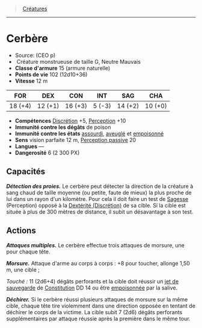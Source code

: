 ﻿---
!MonsterItem
Family: MonsterHD
Type: Créature monstrueuse
Size: G
Alignment: Neutre Mauvais
ArmorClass: 15 (armure naturelle)
HitPoints: 102 (12d10+36)
Speed: 12 m
Strength: 18 (+4)
Dexterity: 12 (+1)
Constitution: 16 (+3)
Intelligence: ' 5 (-3)'
Wisdom: 14 (+2)
Charisma: 10 (+0)
Skills: '[Discrétion](hd_abilities_dexterity_discretion.md) +5, [Perception](hd_abilities_wisdom_perception.md) +10'
DamageImmunities: de poison
ConditionImmunities: '[assourdi](hd_conditions_assourdi.md), [aveuglé](hd_conditions_aveugle.md) et [empoisonné](hd_conditions_empoisonne.md)'
Senses: vision parfaite 12 m, [Perception passive](hd_abilities_dexterity_perception_passive.md) 20
Languages: —
Challenge: 6 (2 300 PX)
Id: monsters_hd.md#cerbère
ParentLink: monsters_hd.md#créatures
Name: Cerbère
ParentName: Créatures
NameLevel: 1
Source: (CEO p)
Attributes:
  Name: Cerbère
  Markdown: >+
    # <!--Name-->Cerbère<!--/Name-->


    - Source: <!--Source-->(CEO p)<!--/Source-->

    -  <!--Type-->Créature monstrueuse<!--/Type--> de taille <!--Size-->G<!--/Size-->, <!--Alignment-->Neutre Mauvais<!--/Alignment-->

    - **Classe d'armure** <!--ArmorClass-->15 (armure naturelle)<!--/ArmorClass-->

    - **Points de vie** <!--HitPoints-->102 (12d10+36)<!--/HitPoints-->

    - **Vitesse** <!--Speed-->12 m<!--/Speed-->


    |FOR|DEX|CON|INT|SAG|CHA|

    |---|---|---|---|---|---|

    |<!--Strength-->18 (+4)<!--/Strength-->|<!--Dexterity-->12 (+1)<!--/Dexterity-->|<!--Constitution-->16 (+3)<!--/Constitution-->|<!--Intelligence--> 5 (-3)<!--/Intelligence-->|<!--Wisdom-->14 (+2)<!--/Wisdom-->|<!--Charisma-->10 (+0)<!--/Charisma-->|


    - **Compétences** <!--Skills-->[Discrétion](hd_abilities_dexterity_discretion.md) +5, [Perception](hd_abilities_wisdom_perception.md) +10<!--/Skills-->

    - **Immunité contre les dégâts** <!--DamageImmunities-->de poison<!--/DamageImmunities-->

    - **Immunité contre les états** <!--ConditionImmunities-->[assourdi](hd_conditions_assourdi.md), [aveuglé](hd_conditions_aveugle.md) et [empoisonné](hd_conditions_empoisonne.md)<!--/ConditionImmunities-->

    - **Sens** <!--Senses-->vision parfaite 12 m, [Perception passive](hd_abilities_dexterity_perception_passive.md) 20<!--/Senses-->

    - **Langues** <!--Languages-->—<!--/Languages-->

    - **Dangerosité** <!--Challenge-->6 (2 300 PX)<!--/Challenge-->


    ## Capacités


    **_Détection des proies._** Le cerbère peut détecter la direction de la créature à sang chaud de taille moyenne (ou petite, faute de mieux) la plus proche de lui dans un rayon d'un kilomètre. Pour cela il doit faire un test de [Sagesse](hd_abilities_wisdom.md) (Perception) opposé à la [Dextérité (Discrétion)](hd_abilities_dexterity_discretion.md) de sa cible. Si la cible est située à plus de 300 mètres de distance, il subit un désavantage à son test.


    ## Actions


    **_Attaques multiples._** Le cerbère effectue trois attaques de morsure, une pour chaque tête.


    **_Morsure._** Attaque d'arme au corps à corps : +8 pour toucher, allonge 1,50 m, une cible ;


    _Touché :_ 11 (2d6+4) dégâts perforants et la cible doit réussir un [jet de sauvegarde](hd_abilities_jets_de_sauvegarde.md) de [Constitution](hd_abilities_constitution.md) DD 14 ou être [empoisonnée](hd_conditions_empoisonne.md) par la salive.


    **_Déchirer._** Si le cerbère réussi plusieurs attaques de morsure sur la même cible, chaque tête tire violemment dans une direction opposée en tentant de déchirer le corps de la victime. La cible subit 7 (2d6) dégâts perforants supplémentaires par attaque réussie après la première dans le même tour.

  Source: (CEO p)
  Type: Créature monstrueuse
  Size: G
  Alignment: Neutre Mauvais
  ArmorClass: 15 (armure naturelle)
  HitPoints: 102 (12d10+36)
  Speed: 12 m
  Strength: 18 (+4)
  Dexterity: 12 (+1)
  Constitution: 16 (+3)
  Intelligence: ' 5 (-3)'
  Wisdom: 14 (+2)
  Charisma: 10 (+0)
  Skills: '[Discrétion](hd_abilities_dexterity_discretion.md) +5, [Perception](hd_abilities_wisdom_perception.md) +10'
  DamageImmunities: de poison
  ConditionImmunities: '[assourdi](hd_conditions_assourdi.md), [aveuglé](hd_conditions_aveugle.md) et [empoisonné](hd_conditions_empoisonne.md)'
  Senses: vision parfaite 12 m, [Perception passive](hd_abilities_dexterity_perception_passive.md) 20
  Languages: —
  Challenge: 6 (2 300 PX)
AttributesDictionary: >+
  Name: Cerbère

  Markdown: >+

    # <!--Name-->Cerbère<!--/Name-->





    - Source: <!--Source-->(CEO p)<!--/Source-->



    -  <!--Type-->Créature monstrueuse<!--/Type--> de taille <!--Size-->G<!--/Size-->, <!--Alignment-->Neutre Mauvais<!--/Alignment-->



    - **Classe d'armure** <!--ArmorClass-->15 (armure naturelle)<!--/ArmorClass-->



    - **Points de vie** <!--HitPoints-->102 (12d10+36)<!--/HitPoints-->



    - **Vitesse** <!--Speed-->12 m<!--/Speed-->





    |FOR|DEX|CON|INT|SAG|CHA|



    |---|---|---|---|---|---|



    |<!--Strength-->18 (+4)<!--/Strength-->|<!--Dexterity-->12 (+1)<!--/Dexterity-->|<!--Constitution-->16 (+3)<!--/Constitution-->|<!--Intelligence--> 5 (-3)<!--/Intelligence-->|<!--Wisdom-->14 (+2)<!--/Wisdom-->|<!--Charisma-->10 (+0)<!--/Charisma-->|





    - **Compétences** <!--Skills-->[Discrétion](hd_abilities_dexterity_discretion.md) +5, [Perception](hd_abilities_wisdom_perception.md) +10<!--/Skills-->



    - **Immunité contre les dégâts** <!--DamageImmunities-->de poison<!--/DamageImmunities-->



    - **Immunité contre les états** <!--ConditionImmunities-->[assourdi](hd_conditions_assourdi.md), [aveuglé](hd_conditions_aveugle.md) et [empoisonné](hd_conditions_empoisonne.md)<!--/ConditionImmunities-->



    - **Sens** <!--Senses-->vision parfaite 12 m, [Perception passive](hd_abilities_dexterity_perception_passive.md) 20<!--/Senses-->



    - **Langues** <!--Languages-->—<!--/Languages-->



    - **Dangerosité** <!--Challenge-->6 (2 300 PX)<!--/Challenge-->





    ## Capacités





    **_Détection des proies._** Le cerbère peut détecter la direction de la créature à sang chaud de taille moyenne (ou petite, faute de mieux) la plus proche de lui dans un rayon d'un kilomètre. Pour cela il doit faire un test de [Sagesse](hd_abilities_wisdom.md) (Perception) opposé à la [Dextérité (Discrétion)](hd_abilities_dexterity_discretion.md) de sa cible. Si la cible est située à plus de 300 mètres de distance, il subit un désavantage à son test.





    ## Actions





    **_Attaques multiples._** Le cerbère effectue trois attaques de morsure, une pour chaque tête.





    **_Morsure._** Attaque d'arme au corps à corps : +8 pour toucher, allonge 1,50 m, une cible ;





    _Touché :_ 11 (2d6+4) dégâts perforants et la cible doit réussir un [jet de sauvegarde](hd_abilities_jets_de_sauvegarde.md) de [Constitution](hd_abilities_constitution.md) DD 14 ou être [empoisonnée](hd_conditions_empoisonne.md) par la salive.





    **_Déchirer._** Si le cerbère réussi plusieurs attaques de morsure sur la même cible, chaque tête tire violemment dans une direction opposée en tentant de déchirer le corps de la victime. La cible subit 7 (2d6) dégâts perforants supplémentaires par attaque réussie après la première dans le même tour.



  Source: (CEO p)

  Type: Créature monstrueuse

  Size: G

  Alignment: Neutre Mauvais

  ArmorClass: 15 (armure naturelle)

  HitPoints: 102 (12d10+36)

  Speed: 12 m

  Strength: 18 (+4)

  Dexterity: 12 (+1)

  Constitution: 16 (+3)

  Intelligence: ' 5 (-3)'

  Wisdom: 14 (+2)

  Charisma: 10 (+0)

  Skills: '[Discrétion](hd_abilities_dexterity_discretion.md) +5, [Perception](hd_abilities_wisdom_perception.md) +10'

  DamageImmunities: de poison

  ConditionImmunities: '[assourdi](hd_conditions_assourdi.md), [aveuglé](hd_conditions_aveugle.md) et [empoisonné](hd_conditions_empoisonne.md)'

  Senses: vision parfaite 12 m, [Perception passive](hd_abilities_dexterity_perception_passive.md) 20

  Languages: —

  Challenge: 6 (2 300 PX)

---
> [Créatures](hd_monsters.md)

---

# Cerbère

- Source: (CEO p)
-  Créature monstrueuse de taille G, Neutre Mauvais
- **Classe d'armure** 15 (armure naturelle)
- **Points de vie** 102 (12d10+36)
- **Vitesse** 12 m

|FOR|DEX|CON|INT|SAG|CHA|
|---|---|---|---|---|---|
|18 (+4)|12 (+1)|16 (+3)| 5 (-3)|14 (+2)|10 (+0)|

- **Compétences** [Discrétion](hd_abilities_dexterity_discretion.md) +5, [Perception](hd_abilities_wisdom_perception.md) +10
- **Immunité contre les dégâts** de poison
- **Immunité contre les états** [assourdi](hd_conditions_assourdi.md), [aveuglé](hd_conditions_aveugle.md) et [empoisonné](hd_conditions_empoisonne.md)
- **Sens** vision parfaite 12 m, [Perception passive](hd_abilities_dexterity_perception_passive.md) 20
- **Langues** —
- **Dangerosité** 6 (2 300 PX)

## Capacités

**_Détection des proies._** Le cerbère peut détecter la direction de la créature à sang chaud de taille moyenne (ou petite, faute de mieux) la plus proche de lui dans un rayon d'un kilomètre. Pour cela il doit faire un test de [Sagesse](hd_abilities_wisdom.md) (Perception) opposé à la [Dextérité (Discrétion)](hd_abilities_dexterity_discretion.md) de sa cible. Si la cible est située à plus de 300 mètres de distance, il subit un désavantage à son test.

## Actions

**_Attaques multiples._** Le cerbère effectue trois attaques de morsure, une pour chaque tête.

**_Morsure._** Attaque d'arme au corps à corps : +8 pour toucher, allonge 1,50 m, une cible ;

_Touché :_ 11 (2d6+4) dégâts perforants et la cible doit réussir un [jet de sauvegarde](hd_abilities_jets_de_sauvegarde.md) de [Constitution](hd_abilities_constitution.md) DD 14 ou être [empoisonnée](hd_conditions_empoisonne.md) par la salive.

**_Déchirer._** Si le cerbère réussi plusieurs attaques de morsure sur la même cible, chaque tête tire violemment dans une direction opposée en tentant de déchirer le corps de la victime. La cible subit 7 (2d6) dégâts perforants supplémentaires par attaque réussie après la première dans le même tour.

